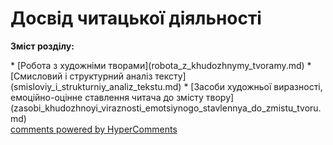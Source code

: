 <div id="hypercomments_widget" class="js-hypercomments-widget invisible"></div>

# Досвід читацької діяльності

<p><b>Зміст розділу:</b></p>
   * [Робота з художніми творами](robota_z_khudozhnymy_tvoramy.md)
   * [Смисловий і структурний аналіз тексту](smisloviy_i_strukturniy_analiz_tekstu.md)
   * [Засоби художньої виразності, емоційно-оцінне ставлення читача до змісту твору](zasobi_khudozhnoyi_viraznosti_emotsiynogo_stavlennya_do_zmistu_tvoru.md)


<div class="js-hypercomments-container">
<a href="http://hypercomments.com" class="hc-link" title="comments widget">comments powered by HyperComments</a>
</div>